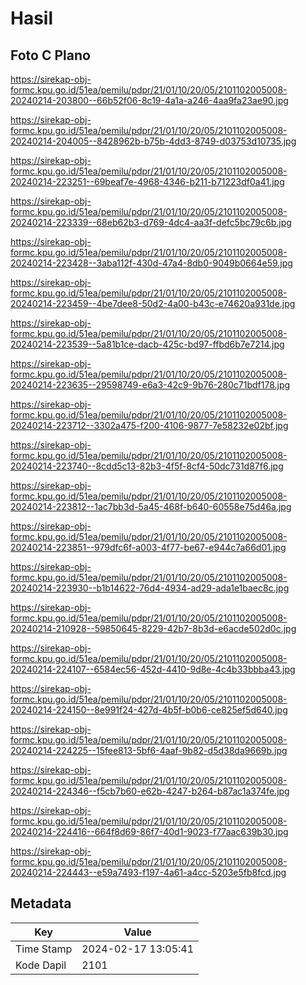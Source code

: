 # Hasil

## Foto C Plano

https://sirekap-obj-formc.kpu.go.id/51ea/pemilu/pdpr/21/01/10/20/05/2101102005008-20240214-203800--66b52f06-8c19-4a1a-a246-4aa9fa23ae90.jpg

https://sirekap-obj-formc.kpu.go.id/51ea/pemilu/pdpr/21/01/10/20/05/2101102005008-20240214-204005--8428962b-b75b-4dd3-8749-d03753d10735.jpg

https://sirekap-obj-formc.kpu.go.id/51ea/pemilu/pdpr/21/01/10/20/05/2101102005008-20240214-223251--69beaf7e-4968-4346-b211-b71223df0a41.jpg

https://sirekap-obj-formc.kpu.go.id/51ea/pemilu/pdpr/21/01/10/20/05/2101102005008-20240214-223339--68eb62b3-d769-4dc4-aa3f-defc5bc79c6b.jpg

https://sirekap-obj-formc.kpu.go.id/51ea/pemilu/pdpr/21/01/10/20/05/2101102005008-20240214-223428--3aba112f-430d-47a4-8db0-9049b0664e59.jpg

https://sirekap-obj-formc.kpu.go.id/51ea/pemilu/pdpr/21/01/10/20/05/2101102005008-20240214-223459--4be7dee8-50d2-4a00-b43c-e74620a931de.jpg

https://sirekap-obj-formc.kpu.go.id/51ea/pemilu/pdpr/21/01/10/20/05/2101102005008-20240214-223539--5a81b1ce-dacb-425c-bd97-ffbd6b7e7214.jpg

https://sirekap-obj-formc.kpu.go.id/51ea/pemilu/pdpr/21/01/10/20/05/2101102005008-20240214-223635--29598749-e6a3-42c9-9b76-280c71bdf178.jpg

https://sirekap-obj-formc.kpu.go.id/51ea/pemilu/pdpr/21/01/10/20/05/2101102005008-20240214-223712--3302a475-f200-4106-9877-7e58232e02bf.jpg

https://sirekap-obj-formc.kpu.go.id/51ea/pemilu/pdpr/21/01/10/20/05/2101102005008-20240214-223740--8cdd5c13-82b3-4f5f-8cf4-50dc731d87f6.jpg

https://sirekap-obj-formc.kpu.go.id/51ea/pemilu/pdpr/21/01/10/20/05/2101102005008-20240214-223812--1ac7bb3d-5a45-468f-b640-60558e75d46a.jpg

https://sirekap-obj-formc.kpu.go.id/51ea/pemilu/pdpr/21/01/10/20/05/2101102005008-20240214-223851--979dfc6f-a003-4f77-be67-e944c7a66d01.jpg

https://sirekap-obj-formc.kpu.go.id/51ea/pemilu/pdpr/21/01/10/20/05/2101102005008-20240214-223930--b1b14622-76d4-4934-ad29-ada1e1baec8c.jpg

https://sirekap-obj-formc.kpu.go.id/51ea/pemilu/pdpr/21/01/10/20/05/2101102005008-20240214-210928--59850645-8229-42b7-8b3d-e6acde502d0c.jpg

https://sirekap-obj-formc.kpu.go.id/51ea/pemilu/pdpr/21/01/10/20/05/2101102005008-20240214-224107--6584ec56-452d-4410-9d8e-4c4b33bbba43.jpg

https://sirekap-obj-formc.kpu.go.id/51ea/pemilu/pdpr/21/01/10/20/05/2101102005008-20240214-224150--8e991f24-427d-4b5f-b0b6-ce825ef5d640.jpg

https://sirekap-obj-formc.kpu.go.id/51ea/pemilu/pdpr/21/01/10/20/05/2101102005008-20240214-224225--15fee813-5bf6-4aaf-9b82-d5d38da9669b.jpg

https://sirekap-obj-formc.kpu.go.id/51ea/pemilu/pdpr/21/01/10/20/05/2101102005008-20240214-224346--f5cb7b60-e62b-4247-b264-b87ac1a374fe.jpg

https://sirekap-obj-formc.kpu.go.id/51ea/pemilu/pdpr/21/01/10/20/05/2101102005008-20240214-224416--664f8d69-86f7-40d1-9023-f77aac639b30.jpg

https://sirekap-obj-formc.kpu.go.id/51ea/pemilu/pdpr/21/01/10/20/05/2101102005008-20240214-224443--e59a7493-f197-4a61-a4cc-5203e5fb8fcd.jpg


## Metadata

| Key        | Value               |
| ---------- | ------------------- |
| Time Stamp | 2024-02-17 13:05:41 |
| Kode Dapil | 2101                |



